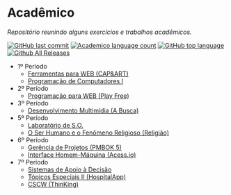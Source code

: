 # Acadêmico
_Repositório reunindo alguns exercícios e trabalhos acadêmicos._

[![GitHub last commit](https://img.shields.io/github/last-commit/ArturGuedes/Academico.svg)]()
[![Academico language count](https://img.shields.io/github/languages/count/ArturGuedes/Academico.svg)]()
[![GitHub top language](https://img.shields.io/github/languages/top/ArturGuedes/Academico.svg)]()
[![Github All Releases](https://img.shields.io/github/downloads/ArturGuedes/Academico/total.svg)]()



- 1º Período
  - [Ferramentas para WEB (CAP&ART)](https://arturguedes.github.io/Academico/1.web1/)
  - [Programação de Computadores I](https://github.com/ArturGuedes/Academico/tree/master/1.prog1)
- 2º Período
  - [Programação para WEB (Play Free)](https://arturguedes.000webhostapp.com/playfree/)
- 3º Período
  - [Desenvolvimento Multimídia (A Busca)](https://arturguedes.github.io/a-busca/)
- 5º Período
  - [Laboratório de S.O.](https://github.com/ArturGuedes/Academico/tree/master/5.labSO)
  - [O Ser Humano e o Fenômeno Religioso (Religião)](https://arturguedes.github.io/Academico/5.religiao/)
- 6º Período
  - [Gerência de Projetos (PMBOK 5)](https://apex.oracle.com/pls/apex/f?p=89542)
  - [Interface Homem-Máquina (Acess.io)](https://github.com/ArturGuedes/Academico/tree/master/6.ihc)
- 7º Período
  - [Sistemas de Apoio à Decisão](https://github.com/ArturGuedes/Academico/tree/master/7.sad)
  - [Tópicos Especiais II (HospitalApp)](https://github.com/ArturGuedes/Academico/tree/master/7.top2)
  - [CSCW (ThinKing)](https://adobe.ly/2PDeTXo)
